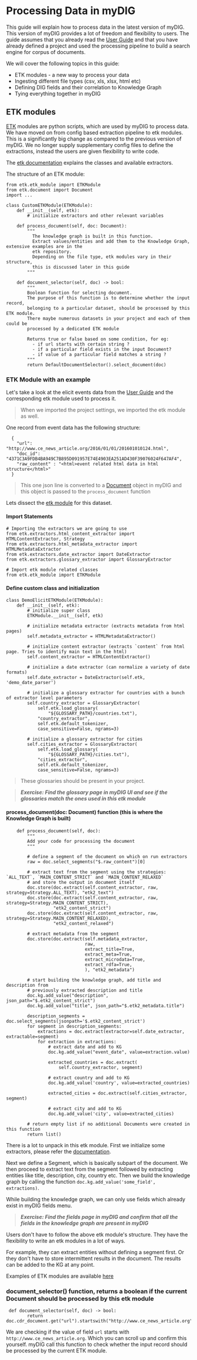 # Processing Data in myDIG

This guide will explain how to process data in the latest version of myDIG. This version of myDIG provides a lot of freedom and 
flexibility to users.
The guide assumes that you already read the [User Guide](index.md) and that you have already defined a project and used the 
processing pipeline to build a search engine for corpus of documents.

We will cover the following topics in this guide:

- ETK modules - a new way to process your data
- Ingesting different file types (csv, xls, xlsx, html etc)
- Defining DIG fields and their correlation to Knowledge Graph
- Tying everything together in myDIG

## ETK modules

[ETK](https://github.com/usc-isi-i2/etk) modules are python scripts, which are used by myDIG to process data. We have moved on from config based extraction pipeline
to etk modules. This is a significantly big change as compared to the previous version of myDIG. We no longer supply 
supplementary config files to define the extractions, instead the users are given flexibility to write code.

The [etk documentation](https://usc-isi-i2.github.io/etk/) explains the classes and available extractors.

The structure of an ETK module:
```
from etk.etk_module import ETKModule
from etk.document import Document
import ...

class CustomETKModule(ETKModule):
    def __init__(self, etk):
        # initialize extractors and other relevant variables

    def process_document(self, doc: Document):
        """
          The knowledge graph is built in this function.
          Extract values/entities and add them to the Knowledge Graph, extensive examples are in the 
          etk repository.
          Depending on the file type, etk modules vary in their structure, 
          this is discussed later in this guide
        """
        
    def document_selector(self, doc) -> bool:
        """
        Boolean function for selecting document. 
        The purpose of this function is to determine whether the input record, 
        belonging to a particular dataset, should be processed by this ETK module. 
        There maybe numerous datasets in your project and each of them could be 
        processed by a dedicated ETK module
        
        Returns true or false based on some condition, for eg:
          - if url starts with certain string ?
          - if a particular field exists in the input Document?
          - if value of a particular field matches a string ?
        """
        return DefaultDocumentSelector().select_document(doc)

```
### ETK Module with an example
Let's take a look at the elicit events data from the [User Guide](index.md) and the 
corresponding etk module used to process it.

> When we imported the project settings, we imported the etk module as well.

One record from event data has the following structure:

```
  {
    "url": "http://www.ce_news_article.org/2016/01/01/201601010124.html",
    "doc_id": "4371C3A9FDB4BA949C7B895D091957E74E4903EA251AD430F39076024F647AF4",
    "raw_content" : "<html>event related html data in html structure</html>"
  }
```
> This one json line is converted to a [Document](https://github.com/usc-isi-i2/etk/blob/master/etk/document.py) 
object in myDIG and this object is passed to the `process_document` function

Lets dissect the [etk module](https://github.com/usc-isi-i2/dig-etl-engine/blob/development/datasets/etk_modules/em_elicit.py)
for this dataset.

#### Import Statements
```
# Importing the extractors we are going to use
from etk.extractors.html_content_extractor import HTMLContentExtractor, Strategy
from etk.extractors.html_metadata_extractor import HTMLMetadataExtractor
from etk.extractors.date_extractor import DateExtractor
from etk.extractors.glossary_extractor import GlossaryExtractor

# Import etk module related classes
from etk.etk_module import ETKModule
```

#### Define custom class and initialization
```
class DemoElicitETKModule(ETKModule):
    def __init__(self, etk):
        # initialize super class
        ETKModule.__init__(self, etk)
        
        # initialize metadata extractor (extracts metadata from html pages)
        self.metadata_extractor = HTMLMetadataExtractor()
        
        # initialize content extractor (extracts `content` from html page. Tries to identify main text in the html)
        self.content_extractor = HTMLContentExtractor()
        
        # initialize a date extractor (can normalize a variety of date formats)
        self.date_extractor = DateExtractor(self.etk, 'demo_date_parser')
        
        # initialize a glossary extractor for countries with a bunch of extractor level parameters
        self.country_extractor = GlossaryExtractor(
            self.etk.load_glossary(
                "${GLOSSARY_PATH}/countries.txt"),
            "country_extractor",
            self.etk.default_tokenizer,
            case_sensitive=False, ngrams=3)
            
        # initialize a glossary extractor for cities
        self.cities_extractor = GlossaryExtractor(
            self.etk.load_glossary(
                "${GLOSSARY_PATH}/cities.txt"),
            "cities_extractor",
            self.etk.default_tokenizer,
            case_sensitive=False, ngrams=3)
```
> These glossaries should be present in your project.

> ***Exercise: Find the glossary page in myDIG UI and see if the glossaries match the ones used in this etk module***

#### process_document(doc: Document) function (this is where the Knowledge Graph is built)
```
    def process_document(self, doc):
        """
        Add your code for processing the document
        """

        # define a segment of the document on which on run extractors
        raw = doc.select_segments("$.raw_content")[0]
        
        # extract text from the segment using the strategies: `ALL_TEXT`, `MAIN_CONTENT_STRICT` and `MAIN_CONTENT_RELAXED`
        # and store the output in document itself
        doc.store(doc.extract(self.content_extractor, raw, strategy=Strategy.ALL_TEXT), "etk2_text")
        doc.store(doc.extract(self.content_extractor, raw, strategy=Strategy.MAIN_CONTENT_STRICT),
                  "etk2_content_strict")
        doc.store(doc.extract(self.content_extractor, raw, strategy=Strategy.MAIN_CONTENT_RELAXED),
                  "etk2_content_relaxed")
        
        # extract metadata from the segment
        doc.store(doc.extract(self.metadata_extractor,
                              raw,
                              extract_title=True,
                              extract_meta=True,
                              extract_microdata=True,
                              extract_rdfa=True,
                              ), "etk2_metadata")
        
        # start building the knowledge graph, add title and description from 
        # previously extracted description and title
        doc.kg.add_value("description", json_path="$.etk2_content_strict")
        doc.kg.add_value("title", json_path="$.etk2_metadata.title")

        description_segments = doc.select_segments(jsonpath='$.etk2_content_strict')
        for segment in description_segments:
            extractions = doc.extract(extractor=self.date_extractor, extractable=segment)
            for extraction in extractions:
                # extract date and add to KG
                doc.kg.add_value("event_date", value=extraction.value)
    
                extracted_countries = doc.extract(
                    self.country_extractor, segment)
                
                # extract country and add to KG
                doc.kg.add_value('country', value=extracted_countries)

                extracted_cities = doc.extract(self.cities_extractor, segment)
                
                # extract city and add to KG
                doc.kg.add_value('city', value=extracted_cities)
        
        # return empty list if no additional Documents were created in this function
        return list()
```

There is a lot to unpack in this etk module. First we initialize some extractors, please refer the [documentation](https://usc-isi-i2.github.io/etk/).

Next we define a Segment, which is basically subpart of the document. We then proceed to extract text from the segment followed by extracting entities like title, description, city, country etc. Then we build the knowledge graph by calling the
function `doc.kg.add_value('some_field', extractions)`.

While building the knowledge graph, we can only use fields which already exist in myDIG fields menu.

> ***Exercise: Find the fields page in myDIG and confirm that all the fields in the knowledge graph are present in myDIG***

Users don't have to follow the above etk module's structure. They have the flexibility to write an etk modules in a lot of ways.

For example, they can extract entities without defining a segment first. Or they don't have to store intermittent results in the document. The results can be added to the KG at any point.

Examples of ETK modules are available [here](https://github.com/usc-isi-i2/etk/tree/master/examples)

### document_selector() function, returns a boolean if the current Document should be processed by this etk module
```
 def document_selector(self, doc) -> bool:
        return doc.cdr_document.get("url").startswith("http://www.ce_news_article.org")
```

We are checking if the value of field `url` starts with `http://www.ce_news_article.org`. Which you can scroll up and confirm this yourself. myDIG call this function to check whether the input record should be processed by the current ETK module.
